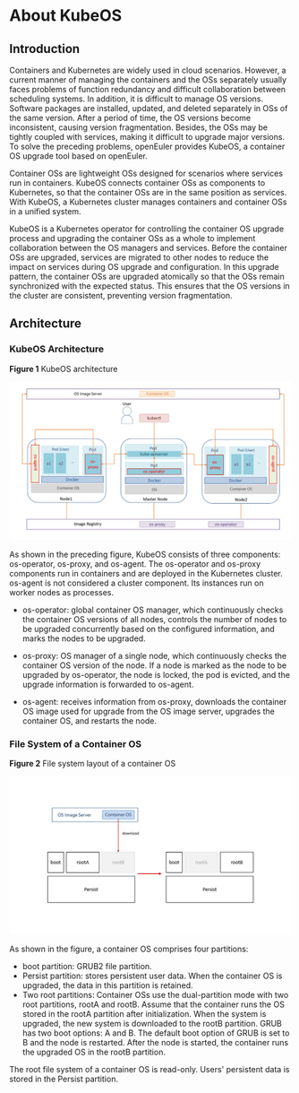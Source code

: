 # About KubeOS

## Introduction

Containers and Kubernetes are widely used in cloud scenarios. However, a current manner of managing the containers and the OSs separately usually faces problems of function redundancy and difficult collaboration between scheduling systems. In addition, it is difficult to manage OS versions. Software packages are installed, updated, and deleted separately in OSs of the same version. After a period of time, the OS versions become inconsistent, causing version fragmentation. Besides, the OSs may be tightly coupled with services, making it difficult to upgrade major versions. To solve the preceding problems, openEuler provides KubeOS, a container OS upgrade tool based on openEuler.

Container OSs are lightweight OSs designed for scenarios where services run in containers. KubeOS connects container OSs as components to Kubernetes, so that the container OSs are in the same position as services. With KubeOS, a Kubernetes cluster manages containers and container OSs in a unified system.

KubeOS is a Kubernetes operator for controlling the container OS upgrade process and upgrading the container OSs as a whole to implement collaboration between the OS managers and services. Before the container OSs are upgraded, services are migrated to other nodes to reduce the impact on services during OS upgrade and configuration. In this upgrade pattern, the container OSs are upgraded atomically so that the OSs remain synchronized with the expected status. This ensures that the OS versions in the cluster are consistent, preventing version fragmentation.

## Architecture

### KubeOS Architecture

**Figure 1** KubeOS architecture

![](./figures/kubeos-architecture.png)

As shown in the preceding figure, KubeOS consists of three components: os-operator, os-proxy, and os-agent. The os-operator and os-proxy components run in containers and are deployed in the Kubernetes cluster. os-agent is not considered a cluster component. Its instances run on worker nodes as processes.

- os-operator: global container OS manager, which continuously checks the container OS versions of all nodes, controls the number of nodes to be upgraded concurrently based on the configured information, and marks the nodes to be upgraded.

- os-proxy: OS manager of a single node, which continuously checks the container OS version of the node. If a node is marked as the node to be upgraded by os-operator, the node is locked, the pod is evicted, and the upgrade information is forwarded to os-agent.

- os-agent: receives information from os-proxy, downloads the container OS image used for upgrade from the OS image server, upgrades the container OS, and restarts the node.

### File System of a Container OS

**Figure 2** File system layout of a container OS

![](./figures/file-system-layout-of-a-container-os.png)

As shown in the figure, a container OS comprises four partitions:

- boot partition: GRUB2 file partition.
- Persist partition: stores persistent user data. When the container OS is upgraded, the data in this partition is retained.
- Two root partitions: Container OSs use the dual-partition mode with two root partitions, rootA and rootB. Assume that the container runs the OS stored in the rootA partition after initialization. When the system is upgraded, the new system is downloaded to the rootB partition. GRUB has two boot options: A and B. The default boot option of GRUB is set to B and the node is restarted. After the node is started, the container runs the upgraded OS in the rootB partition.

The root file system of a container OS is read-only. Users' persistent data is stored in the Persist partition.
